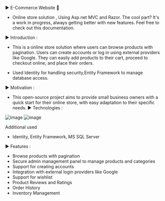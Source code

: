 ▶ E-Commerce Website 🛒 

- Online store solution , Using Asp.net MVC and Razor. The cool part? It's a work in progress, always getting better with new features. Feel free to check out this documentation.

▶ Introduction :

- This is a online store solution where users can browse products with pagination. Users can create accounts or log in using external providers like Google. They can easily add products to their cart, proceed to checkout online, and place their orders.

- Used Identity for handling security,Entity Framework to manage database access.

▶ Motivation :
 
- This open-source project aims to provide small business owners with a quick start for their online store, with easy adaptation to their specific needs.
▶ Technologies :

![image](https://github.com/user-attachments/assets/48770ed9-eed9-4d6a-acb0-db6a74cdb1b0)
![image](https://github.com/user-attachments/assets/dd3d0a5c-a9e1-4a1b-ba2a-3820926c10bb)

Additional used 

- Identity, Entity Framework, MS SQL Server

▶ Features :

- Browse products with pagination
- Secure admin management panel to manage products and categories
- Support for creating accounts
- Integration with external login providers like Google
- Support for wishlist
- Product Reviews and Ratings
- Order History
- Inventory Management
